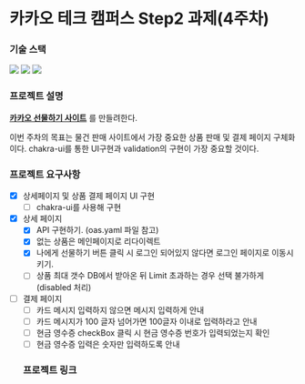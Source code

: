 # 카카오 테크 캠퍼스 Step2 과제(4주차)
###  기술 스택
<img src="https://img.shields.io/badge/TypeScript-3178C6?style=for-the-badge&logo=TypeScript&logoColor=white">
<img src="https://img.shields.io/badge/React-61DAFB?style=for-the-badge&logo=React&logoColor=black">
<img src="https://img.shields.io/badge/Git-F05032?style=for-the-badge&logo=Git&logoColor=white">
</br>

### 프로젝트 설명
**[카카오 선물하기 사이트](https://gift.kakao.com/home)** 를 만들려한다.

이번 주차의 목표는 물건 판매 사이트에서 가장 중요한 상품 판매 및 결제 페이지 구체화이다. chakra-ui를 통한 UI구현과 validation의 구현이 가장 중요할 것이다.


### 프로젝트 요구사항
- [X] 상세페이지 및 상품 결제 페이지 UI 구현
  - [ ] chakra-ui를 사용해 구현
- [X] 상세 페이지 
  - [X] API 구현하기. (oas.yaml 파일 참고)
  - [X] 없는 상품은 메인페이지로 리다이렉트
  - [X] 나에게 선물하기 버튼 클릭 시 로그인 되어있지 않다면 로그인 페이지로 이동시키기.
  - [ ] 상품 최대 갯수 DB에서 받아온 뒤 Limit 초과하는 경우 선택 불가하게(disabled 처리)
- [ ] 결제 페이지
  - [ ] 카드 메시지 입력하지 않으면 메시지 입력하게 안내
  - [ ] 카드 메시지가 100 글자 넘어가면 100글자 이내로 입력하라고 안내
  - [ ] 현금 영수증 checkBox 클릭 시 현금 영수증 번호가 입력되었는지 확인
  - [ ] 현금 영수증 입력은 숫자만 입력하도록 안내

  ### 프로젝트 링크
